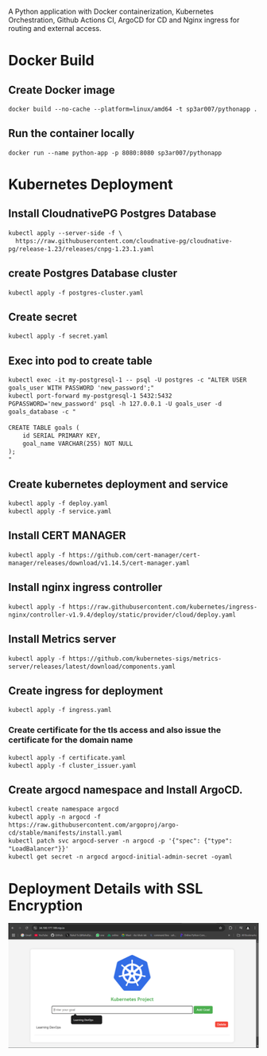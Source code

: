 A Python application with Docker containerization, Kubernetes Orchestration, Github Actions CI, ArgoCD for CD and Nginx ingress for routing and external access.

# Docker Build

## Create Docker image
```
docker build --no-cache --platform=linux/amd64 -t sp3ar007/pythonapp .
```

## Run the container locally

```
docker run --name python-app -p 8080:8080 sp3ar007/pythonapp
```

# Kubernetes Deployment

## Install CloudnativePG Postgres Database
```
kubectl apply --server-side -f \
  https://raw.githubusercontent.com/cloudnative-pg/cloudnative-pg/release-1.23/releases/cnpg-1.23.1.yaml
```
## create Postgres Database cluster
```
kubectl apply -f postgres-cluster.yaml
```
## Create secret 
```
kubectl apply -f secret.yaml
```

## Exec into pod to create table

```
kubectl exec -it my-postgresql-1 -- psql -U postgres -c "ALTER USER goals_user WITH PASSWORD 'new_password';"
kubectl port-forward my-postgresql-1 5432:5432
PGPASSWORD='new_password' psql -h 127.0.0.1 -U goals_user -d goals_database -c "

CREATE TABLE goals (
    id SERIAL PRIMARY KEY,
    goal_name VARCHAR(255) NOT NULL
);
"
```

## Create kubernetes deployment and service
```
kubectl apply -f deploy.yaml
kubectl apply -f service.yaml
```

## Install CERT MANAGER
```
kubectl apply -f https://github.com/cert-manager/cert-manager/releases/download/v1.14.5/cert-manager.yaml
```

## Install nginx ingress controller 
```
kubectl apply -f https://raw.githubusercontent.com/kubernetes/ingress-nginx/controller-v1.9.4/deploy/static/provider/cloud/deploy.yaml
```

## Install Metrics server
```
kubectl apply -f https://github.com/kubernetes-sigs/metrics-server/releases/latest/download/components.yaml
```

## Create ingress for deployment
```
kubectl apply -f ingress.yaml
```


### Create certificate for the tls access and also issue the certificate for the domain name
```
kubectl apply -f certificate.yaml
kubectl apply -f cluster_issuer.yaml
```

## Create argocd namespace and Install ArgoCD.
```
kubectl create namespace argocd
kubectl apply -n argocd -f https://raw.githubusercontent.com/argoproj/argo-cd/stable/manifests/install.yaml
kubectl patch svc argocd-server -n argocd -p '{"spec": {"type": "LoadBalancer"}}'
kubectl get secret -n argocd argocd-initial-admin-secret -oyaml

```

# Deployment Details with SSL Encryption
![Kubernetes-Deployment](images/k8s-deploy.png) 
